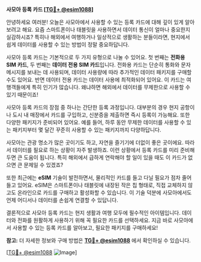 **사모아 등록 카드 [[TG💪+ @esim1088](https://t.me/s/esim1088)]**

안녕하세요 여러분! 오늘은 사모아에서 사용할 수 있는 등록 카드에 대해 깊이 있게 알아보려고 해요. 요즘 스마트폰이나 태블릿을 사용하면서 데이터 통신이 얼마나 중요한지 실감하시죠? 특히나 해외에서 여행하거나 일상적으로 생활하는 분들이라면, 현지에서 쉽게 데이터를 사용할 수 있는 방법이 정말 중요하답니다.

사모아 등록 카드는 기본적으로 두 가지 유형으로 나눌 수 있어요. 첫 번째는 **전화용 SIM 카드**, 두 번째는 **데이터 전용 SIM 카드**입니다. 전화용 카드는 단순히 통화와 문자 메시지를 보내는 데 사용되며, 데이터 사용량에 따라 추가적인 데이터 패키지를 구매할 수도 있어요. 반면 데이터 전용 카드는 데이터 사용에 최적화되어 있어요. 이 카드는 여행객들에게 특히 인기가 많습니다. 왜냐하면 해외에서 데이터를 무제한으로 사용할 수 있기 때문이죠!

사모아 등록 카드의 장점 중 하나는 간단한 등록 과정입니다. 대부분의 경우 현지 공항이나 도시 내 매장에서 카드를 구입하고, 신분증을 제출하면 즉시 등록이 가능해요. 또한 다양한 패키지가 준비되어 있어요. 예를 들어, 하루 동안 무제한 데이터를 사용할 수 있는 패키지부터 몇 달간 꾸준히 사용할 수 있는 패키지까지 다양하답니다.

사모아는 관광 명소가 많은 곳이기도 하고, 자연을 즐기기에 더없이 좋은 곳이에요. 따라서 데이터를 필요로 하는 상황이 자주 발생하죠. 이런 상황에서 등록 카드를 미리 준비해두면 큰 도움이 됩니다. 특히 해외에서 급하게 연락해야 할 일이 있을 때도 이 카드가 없으면 큰 문제일 수 있겠죠?

또한 최근에는 **eSIM** 기술이 발전하면서, 물리적인 카드를 들고 다닐 필요가 점차 줄어들고 있어요. eSIM은 스마트폰이나 태블릿에 내장된 작은 칩 형태로, 직접 교체하지 않고도 온라인으로 카드를 구매하고 활성화할 수 있습니다. 이 기술 덕분에 사모아에서도 언제 어디서나 데이터를 손쉽게 연결할 수 있답니다.

결론적으로 사모아 등록 카드는 현지 생활과 여행 모두에 필수적인 아이템입니다. 데이터와 전화를 원활하게 사용하기 위해 꼭 필요한 카드를 선택하세요. 지금 바로 사모아에서 사용할 수 있는 등록 카드를 알아보고, 필요한 패키지를 구매하세요!

**참고:** 더 자세한 정보와 구매 방법은 **[TG💪+ @esim1088](https://t.me/s/esim1088)** 에서 확인하실 수 있습니다. 

[[TG💪+ @esim1088](https://t.me/s/esim1088) ![Image](https://i.postimg.cc/Y0z9fWf4/image.png)]